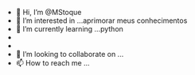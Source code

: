 - 👋 Hi, I’m @MStoque
- 👀 I’m interested in ...aprimorar meus conhecimentos
- 🌱 I’m currently learning ...python
- 
- 
- 💞️ I’m looking to collaborate on ...
- 📫 How to reach me ...

<!---
MStoque/MStoque is a ✨ special ✨ repository because its `README.md` (this file) appears on your GitHub profile.
You can click the Preview link to take a look at your changes.
--->
